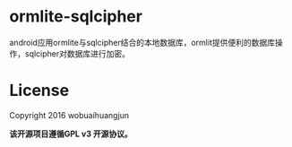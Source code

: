 # ormlite-sqlcipher

android应用ormlite与sqlcipher结合的本地数据库，ormlit提供便利的数据库操作，sqlcipher对数据库进行加密。

# License

 Copyright 2016 wobuaihuangjun
 
**该开源项目遵循GPL v3 开源协议。**
